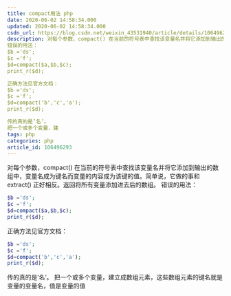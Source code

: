 ```yaml
---
title: compact用法 php
date: 2020-06-02 14:58:34.000
updated: 2020-06-02 14:58:34.000
csdn_url: https://blog.csdn.net/weixin_43531940/article/details/106496293
description: 对每个参数，compact() 在当前的符号表中查找该变量名并将它添加到输出的数组中，变量名成为键名而变量的内容成为该键的值。简单说，它做的事和 extract() 正好相反。返回将所有变量添加进去后的数组。
错误的用法：
$b ='ds';
$c ='f';
$d=compact($a,$b,$c);
print_r($d);

正确方法见官方文档：
$b ='ds';
$c ='f';
$d=compact('b','c','a');
print_r($d);

传的真的是’名‘。
把一个或多个变量，建
tags: php
categories: php
article_id: 106496293
---
```

﻿对每个参数，compact() 在当前的符号表中查找该变量名并将它添加到输出的数组中，变量名成为键名而变量的内容成为该键的值。简单说，它做的事和 extract() 正好相反。返回将所有变量添加进去后的数组。
错误的用法：
```php
$b ='ds';
$c ='f';
$d=compact($a,$b,$c);
print_r($d);
```

正确方法见官方文档：

```php
$b ='ds';
$c ='f';
$d=compact('b','c','a');
print_r($d);
```
传的真的是’名‘。
把一个或多个变量，建立成数组元素，这些数组元素的键名就是变量的变量名，值是变量的值

